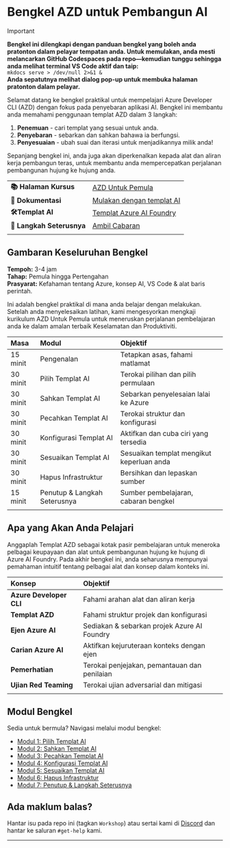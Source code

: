 <!--
CO_OP_TRANSLATOR_METADATA:
{
  "original_hash": "1a87eaee8309cd74837981fdc6834dd9",
  "translation_date": "2025-09-24T23:32:08+00:00",
  "source_file": "workshop/docs/index.md",
  "language_code": "ms"
}
-->
# Bengkel AZD untuk Pembangun AI

> [!IMPORTANT]  
> **Bengkel ini dilengkapi dengan panduan bengkel yang boleh anda pratonton dalam pelayar tempatan anda. Untuk memulakan, anda mesti melancarkan GitHub Codespaces pada repo—kemudian tunggu sehingga anda melihat terminal VS Code aktif dan taip:**  
> `mkdocs serve > /dev/null 2>&1 &`  
> **Anda sepatutnya melihat dialog pop-up untuk membuka halaman pratonton dalam pelayar.**

Selamat datang ke bengkel praktikal untuk mempelajari Azure Developer CLI (AZD) dengan fokus pada penyebaran aplikasi AI. Bengkel ini membantu anda memahami penggunaan templat AZD dalam 3 langkah:

1. **Penemuan** - cari templat yang sesuai untuk anda.
1. **Penyebaran** - sebarkan dan sahkan bahawa ia berfungsi.
1. **Penyesuaian** - ubah suai dan iterasi untuk menjadikannya milik anda!

Sepanjang bengkel ini, anda juga akan diperkenalkan kepada alat dan aliran kerja pembangun teras, untuk membantu anda mempercepatkan perjalanan pembangunan hujung ke hujung anda.

| | | 
|:---|:---|
| **📚 Halaman Kursus**| [AZD Untuk Pemula](../README.md)|
| **📖 Dokumentasi** | [Mulakan dengan templat AI](https://learn.microsoft.com/en-us/azure/ai-foundry/how-to/develop/ai-template-get-started)|
| **🛠️Templat AI** | [Templat Azure AI Foundry](https://ai.azure.com/templates) |
|**🚀 Langkah Seterusnya** | [Ambil Cabaran](../../../../workshop/docs) |
| | |

## Gambaran Keseluruhan Bengkel

**Tempoh:** 3-4 jam  
**Tahap:** Pemula hingga Pertengahan  
**Prasyarat:** Kefahaman tentang Azure, konsep AI, VS Code & alat baris perintah.

Ini adalah bengkel praktikal di mana anda belajar dengan melakukan. Setelah anda menyelesaikan latihan, kami mengesyorkan mengkaji kurikulum AZD Untuk Pemula untuk meneruskan perjalanan pembelajaran anda ke dalam amalan terbaik Keselamatan dan Produktiviti.

| Masa| Modul  | Objektif |
|:---|:---|:---|
| 15 minit | Pengenalan | Tetapkan asas, fahami matlamat |
| 30 minit | Pilih Templat AI | Terokai pilihan dan pilih permulaan | 
| 30 minit | Sahkan Templat AI | Sebarkan penyelesaian lalai ke Azure |
| 30 minit | Pecahkan Templat AI | Terokai struktur dan konfigurasi |
| 30 minit | Konfigurasi Templat AI | Aktifkan dan cuba ciri yang tersedia |
| 30 minit | Sesuaikan Templat AI | Sesuaikan templat mengikut keperluan anda |
| 30 minit | Hapus Infrastruktur | Bersihkan dan lepaskan sumber |
| 15 minit | Penutup & Langkah Seterusnya | Sumber pembelajaran, cabaran bengkel |
| | |

## Apa yang Akan Anda Pelajari

Anggaplah Templat AZD sebagai kotak pasir pembelajaran untuk meneroka pelbagai keupayaan dan alat untuk pembangunan hujung ke hujung di Azure AI Foundry. Pada akhir bengkel ini, anda seharusnya mempunyai pemahaman intuitif tentang pelbagai alat dan konsep dalam konteks ini.

| Konsep  | Objektif |
|:---|:---|
| **Azure Developer CLI** | Fahami arahan alat dan aliran kerja|
| **Templat AZD**| Fahami struktur projek dan konfigurasi|
| **Ejen Azure AI**| Sediakan & sebarkan projek Azure AI Foundry  |
| **Carian Azure AI**| Aktifkan kejuruteraan konteks dengan ejen |
| **Pemerhatian**| Terokai penjejakan, pemantauan dan penilaian |
| **Ujian Red Teaming**| Terokai ujian adversarial dan mitigasi |
| | |

## Modul Bengkel

Sedia untuk bermula? Navigasi melalui modul bengkel:

- [Modul 1: Pilih Templat AI](instructions/1-Select-AI-Template.md)
- [Modul 2: Sahkan Templat AI](instructions/2-Validate-AI-Template.md) 
- [Modul 3: Pecahkan Templat AI](instructions/3-Deconstruct-AI-Template.md)
- [Modul 4: Konfigurasi Templat AI](instructions/4-Configure-AI-Template.md)
- [Modul 5: Sesuaikan Templat AI](instructions/5-Customize-AI-Template.md)
- [Modul 6: Hapus Infrastruktur](instructions/6-Teardown-Infrastructure.md)
- [Modul 7: Penutup & Langkah Seterusnya](instructions/7-Wrap-up.md)

## Ada maklum balas?

Hantar isu pada repo ini (tagkan `Workshop`) atau sertai kami di [Discord](https://aka.ms/foundry/discord) dan hantar ke saluran `#get-help` kami.

---


